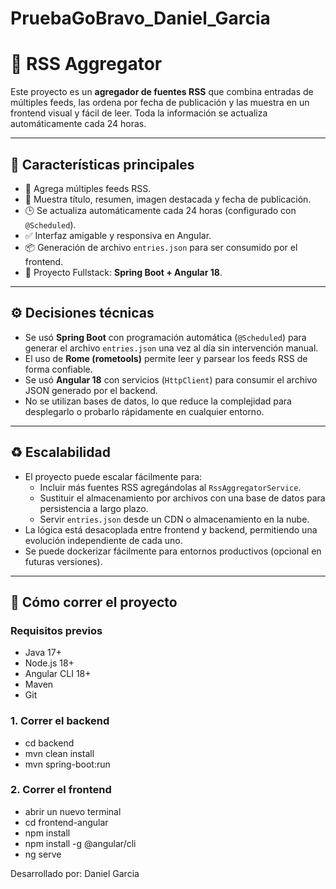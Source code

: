 # PruebaGoBravo_Daniel_Garcia
# 📰 RSS Aggregator

Este proyecto es un **agregador de fuentes RSS** que combina entradas de múltiples feeds, las ordena por fecha de publicación y las muestra en un frontend visual y fácil de leer. Toda la información se actualiza automáticamente cada 24 horas.

---

## 📌 Características principales

- 🔄 Agrega múltiples feeds RSS.
- 🧠 Muestra título, resumen, imagen destacada y fecha de publicación.
- 🕒 Se actualiza automáticamente cada 24 horas (configurado con `@Scheduled`).
- ✅ Interfaz amigable y responsiva en Angular.
- 📦 Generación de archivo `entries.json` para ser consumido por el frontend.
- 🧩 Proyecto Fullstack: **Spring Boot + Angular 18**.

---

## ⚙️ Decisiones técnicas

- Se usó **Spring Boot** con programación automática (`@Scheduled`) para generar el archivo `entries.json` una vez al día sin intervención manual.
- El uso de **Rome (rometools)** permite leer y parsear los feeds RSS de forma confiable.
- Se usó **Angular 18** con servicios (`HttpClient`) para consumir el archivo JSON generado por el backend.
- No se utilizan bases de datos, lo que reduce la complejidad para desplegarlo o probarlo rápidamente en cualquier entorno.

---

## ♻️ Escalabilidad

- El proyecto puede escalar fácilmente para:
  - Incluir más fuentes RSS agregándolas al `RssAggregatorService`.
  - Sustituir el almacenamiento por archivos con una base de datos para persistencia a largo plazo.
  - Servir `entries.json` desde un CDN o almacenamiento en la nube.
- La lógica está desacoplada entre frontend y backend, permitiendo una evolución independiente de cada uno.
- Se puede dockerizar fácilmente para entornos productivos (opcional en futuras versiones).

---

## 🚀 Cómo correr el proyecto

### Requisitos previos

- Java 17+
- Node.js 18+
- Angular CLI 18+
- Maven
- Git

### 1. Correr el backend
- cd backend
- mvn clean install
- mvn spring-boot:run


### 2. Correr el frontend
- abrir un nuevo terminal
- cd frontend-angular
- npm install
- npm install -g @angular/cli
- ng serve


Desarrollado por: Daniel Garcia
